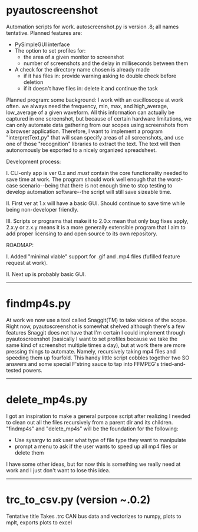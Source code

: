 # pyautoscreenshot
Automation scripts for work. autoscreenshot.py is version .8; all names tentative. Planned features are: 
  * PySimpleGUI interface
  * The option to set profiles for: 
    - the area of a given monitor to screenshot
    - number of screenshots and the delay in milliseconds between them
  * A check for the directory name chosen is already made
    - if it has files in: provide warning asking to double check before deletion
    - if it doesn't have files in: delete it and continue the task
    

Planned program: some background: I work with an oscilloscope at work often. we always need the frequency, min, max, and high_average, low_average of a given waveform. 
All this information can actually be captured in one screenshot, but because of certain hardware limitations, we can only automate data gathering from our scopes using screenshots from a browser application.
Therefore, I want to implement a program "interpretText.py" that will scan specify areas of all screenshots, and use one of those "recognition" libraries to extract the text.
The text will then autonomously be exported to a nicely organized spreadsheet.

Development process: 

I. CLI-only app is ver 0.x and *must* contain the core functionality needed to save time at work. The program should work well enough that the worst-case scenario--being that there is not enough time to stop testing to develop automation software--the script will still save sizeable time.

II. First ver at 1.x will have a basic GUI. Should continue to save time while being non-developer friendly.

III. Scripts or programs that make it to 2.0.x mean that only bug fixes apply, 2.x.y or z.x.y means it is a more generally extensible program that I aim to add proper licensing to and open source to its own repository.

ROADMAP:

I. Added "minimal viable" support for .gif and .mp4 files (fufilled feature request at work).

II. Next up is probably basic GUI.

---------------------------------------------------------------------------------------------------------------------------------------
# findmp4s.py
At work we now use a tool called Snaggit(TM) to take videos of the scope. Right now, pyautoscreenshot is somewhat shelved although there's a few features Snaggit does not have that I'm certain I could implement through pyautoscreenshot (basically I want to set profiles because we take the same kind of screenshot multiple times a day), but at work there are more pressing things to automate. Namely, recursively taking mp4 files and speeding them up fourfold. This handy little script cobbles together two SO answers and some special F'string sauce to tap into FFMPEG's tried-and-tested powers.

---------------------------------------------------------------------------------------------------------------------------------------
# delete_mp4s.py
I got an inspiration to make a general purpose script after realizing I needed to clean out all the files recursively from a parent dir and its children. "findmp4s" and "delete_mp4s" will be the foundation for the following:

* Use sysargv to ask user what type of file type they want to manipulate
* prompt a menu to ask if the user wants to speed up all mp4 files or delete them

I have some other ideas, but for now this is something we really need at work and I just don't want to lose this idea.

---------------------------------------------------------------------------------------------------------------------------------------
# trc_to_csv.py (version ~.0.2)
Tentative title
Takes .trc CAN bus data and vectorizes to numpy, plots to mplt, exports plots to excel
